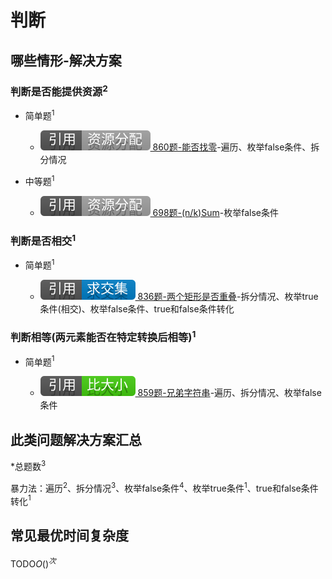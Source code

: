 # 判断

## 哪些情形-解决方案

### 判断是否能提供资源$^2$

+ 简单题$^1$

  + [![[引用][资源分配]](/figures/Ref-ResourceAllocation.svg) 860题-能否找零](/资源分配/860-LemonadeChange.md)-遍历、枚举false条件、拆分情况

+ 中等题$^1$

  + [![[引用][资源分配]](/figures/Ref-ResourceAllocation.svg) 698题-(n/k)Sum](/资源分配/698-PartitiontoKEqualSumSubsets.md)-枚举false条件

### 判断是否相交$^1$

+ 简单题$^1$

  + [![[引用][求交集]](/figures/Ref-Intersection.svg) 836题-两个矩形是否重叠](/求交集/836-RectangleOverlap.md)-拆分情况、枚举true条件(相交)、枚举false条件、true和false条件转化

### 判断相等(两元素能否在特定转换后相等)$^1$

+ 简单题$^1$

  + [![[引用][比大小]](/figures/Ref-Compare.svg) 859题-兄弟字符串](/比大小/859-BuddyStrings.md)-遍历、拆分情况、枚举false条件

## 此类问题解决方案汇总

\*总题数$^3$

暴力法：遍历$^2$、拆分情况$^3$、枚举false条件$^4$、枚举true条件$^1$、true和false条件转化$^1$

## 常见最优时间复杂度

TODO$O()^次$
